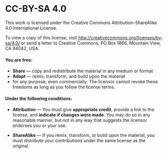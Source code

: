 # CC-BY-SA 4.0
This work is licensed under the Creative Commons Attribution-ShareAlike 4.0 International License. 

To view a copy of this license, visit http://creativecommons.org/licenses/by-sa/4.0/ or send a letter to
Creative Commons, PO Box 1866, Mountain View, CA 94042, USA.

#### You are free:
* **Share** — copy and redistribute the material in any medium or format
* **Adapt** — remix, transform, and build upon the material 
* for any purpose, even commercially.
The licensor cannot revoke these freedoms as long as you follow the license terms.

#### Under the following conditions:
* **Attribution** — You must give **appropriate credit**, provide a link to the license, and **indicate if changes were made**. You may do so in any reasonable manner, but not in any way that suggests the licensor endorses you or your use.

* **ShareAlike** — If you remix, transform, or build upon the material, you must distribute your contributions under the same license as the original.
